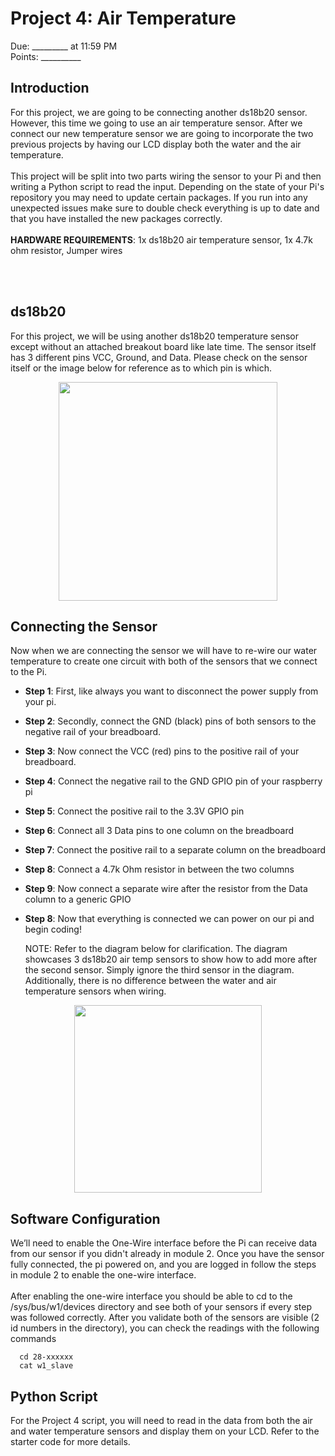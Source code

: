 
# Project 4: Air Temperature
Due: _________ at 11:59 PM <br>
Points: __________


## Introduction
For this project, we are going to be connecting another ds18b20 sensor. However, this time we going to use an air temperature sensor. After we connect our new temperature sensor we are going to incorporate the two previous projects by having our LCD display both the water and the air temperature.
<br><br>
This project will be split into two parts wiring the sensor to your Pi and then writing a Python script to read the input. Depending on the state of your Pi's repository you may need to update certain packages. If you run into any unexpected issues make sure to double check everything is up to date and that you have installed the new packages correctly.
<br><br>
**HARDWARE REQUIREMENTS**: 1x ds18b20 air temperature sensor, 1x 4.7k ohm resistor, Jumper wires


<br><br>
## ds18b20
For this project, we will be using another ds18b20 temperature sensor except without an attached breakout board like late time. The sensor itself has 3 different pins VCC, Ground, and Data. Please check on the sensor itself or the image below for reference as to which pin is which.
<p align="center">
  <img src="https://github.com/brhn-4/INTAG-RasPi-Modules/assets/71796616/34c08cea-4f2f-4dc3-9ff2-2082bd733bc4" width="350" />
</p>



## Connecting the Sensor

Now when we are connecting the sensor we will have to re-wire our water temperature to create one circuit with both of the sensors that we connect to the Pi. 


- **Step 1**: First, like always you want to disconnect the power supply from your pi.
- **Step 2**: Secondly, connect the GND (black) pins of both sensors to the negative rail of your breadboard. 
- **Step 3**: Now connect the VCC (red) pins to the positive rail of your breadboard.
- **Step 4**: Connect the negative rail to the GND GPIO pin of your raspberry pi
- **Step 5**: Connect the positive rail to the 3.3V GPIO pin
- **Step 6**: Connect all 3 Data pins to one column on the breadboard
- **Step 7**: Connect the positive rail to a separate column on the breadboard
- **Step 8**: Connect a 4.7k Ohm resistor in between the two columns
- **Step 9**: Now connect a separate wire after the resistor from the Data column to a generic GPIO
- **Step 8**: Now that everything is connected we can power on our pi and begin coding!

  NOTE: Refer to the diagram below for clarification. The diagram showcases 3 ds18b20 air temp sensors to show how to add more after the second sensor. Simply ignore the third sensor in the diagram. Additionally, there is no difference between the water and air temperature sensors when wiring.

<p align="center">
  <img src="https://github.com/brhn-4/INTAG-RasPi-Modules/assets/71796616/dc11e5aa-390a-4002-ba7b-10a9567da1cf" width="300" />
</p>


## Software Configuration

We’ll need to enable the One-Wire interface before the Pi can receive data from our sensor if you didn't already in module 2. Once you have the sensor fully connected, the pi powered on, and you are logged in follow the steps in module 2 to enable the one-wire interface.
<br><br>
After enabling the one-wire interface you should be able to cd to the /sys/bus/w1/devices directory and see both of your sensors if every step was followed correctly. After you validate both of the sensors are visible (2 id numbers in the directory), you can check the readings with the following commands
````````
  cd 28-xxxxxx
  cat w1_slave
````````

## Python Script
For the Project 4 script, you will need to read in the data from both the air and water temperature sensors and display them on your LCD. Refer to the starter code for more details.























